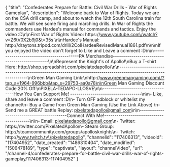 {
    "title": "Confederates Prepare for Battle: Civil War Drills - War of Rights Gameplay",
    "description": "Welcome back to War of Rights.  Today we are on the CSA drill camp, and about to watch the 12th South Carolina train for battle.  We will see some firing and marching drills.  In War of Rights the commanders use Hardee's manual for commands and tactics.  Enjoy the video :D\n\nFirst War of Rights Video: https:\/\/www.youtube.com\/watch?v=Z6tV0X2b9j0&t=35s \n\nHardee's Manual: http:\/\/draytons.tripod.com\/drill\/2ColHardeeRevisedManual1861.pdf\n\n\nIf you enjoyed the video don't forget to Like and Leave a comment :D\n\n-----------------------------------------PA Merchandise----------------------------------------------\n\nRepresent the Knight's of Apollo!\nBuy a T-shirt Here: http:\/\/shop.spreadshirt.com\/pixelatedapollo\/\n\n---------------------------------------------------------------------------------------------------------------\nGreen Man Gaming Link:\nhttp:\/\/www.greenmangaming.com\/?tap_a=1964-996bbb&tap_s=29753-aa0a78\n\nGreen Man Gaming Discount Code 20% Off:\nPIXELA-TEDAPO-LLOSVE\n\n----------------------------------How You Can Support Me! -----------------------------------\n\n- Like, share and leave a comment :D\n- Turn OFF adblock or whitelist my channel\n- Buy a Game from Green Man Gaming (Use the Link Above) \n- Send me a GREAT battle Replay: pixelatedapollo@gmail.com\n\n------------------------------------------Connect With Me!-----------------------------------------\n\n- Email: pixelatedapollo@gmail.com\n- Twitter: https:\/\/twitter.com\/PixelatedApollo\n- Steam Group:  http:\/\/steamcommunity.com\/groups\/apollosknights\n- Twitch: http:\/\/www.twitch.tv\/pixelatedapollo",
    "channelid": "117406313",
    "videoid": "117404952",
    "date_created": "1486310404",
    "date_modified": "1506478189",
    "type": "captivate",
    "layout": "channelVideo",
    "url": "\/channel-4\/confederates-prepare-for-battle-civil-war-drills-war-of-rights-gameplay\/117406313-117404952"
}